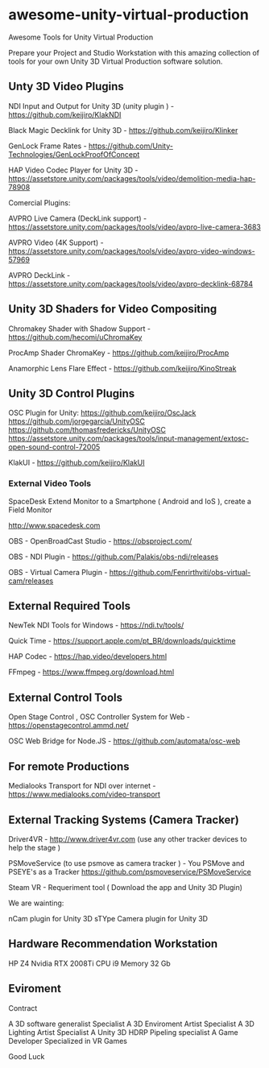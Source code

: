 # awesome-unity-virtual-production

Awesome Tools for Unity Virtual Production

Prepare your Project and Studio Workstation with this amazing collection of tools for your own Unity 3D Virtual Production software solution.

## Unty 3D Video Plugins ##

NDI Input and Output for Unity 3D (unity plugin ) - https://github.com/keijiro/KlakNDI

Black Magic Decklink for Unity 3D - https://github.com/keijiro/Klinker

GenLock Frame Rates - https://github.com/Unity-Technologies/GenLockProofOfConcept

HAP Video Codec Player for Unity 3D - https://assetstore.unity.com/packages/tools/video/demolition-media-hap-78908

Comercial Plugins:

AVPRO Live Camera (DeckLink support) - https://assetstore.unity.com/packages/tools/video/avpro-live-camera-3683

AVPRO Video (4K Support) - https://assetstore.unity.com/packages/tools/video/avpro-video-windows-57969

AVPRO DeckLink - https://assetstore.unity.com/packages/tools/video/avpro-decklink-68784

## Unity 3D Shaders for Video Compositing ##

Chromakey Shader with Shadow Support - https://github.com/hecomi/uChromaKey

ProcAmp Shader ChromaKey - https://github.com/keijiro/ProcAmp

Anamorphic Lens Flare Effect - https://github.com/keijiro/KinoStreak

## Unity 3D Control Plugins ##

OSC Plugin for Unity:
https://github.com/keijiro/OscJack
https://github.com/jorgegarcia/UnityOSC
https://github.com/thomasfredericks/UnityOSC
https://assetstore.unity.com/packages/tools/input-management/extosc-open-sound-control-72005

KlakUI - https://github.com/keijiro/KlakUI

### External Video Tools ###

SpaceDesk Extend Monitor to a Smartphone ( Android and IoS ), create a Field Monitor

http://www.spacedesk.com

OBS - OpenBroadCast Studio - https://obsproject.com/

OBS - NDI Plugin - https://github.com/Palakis/obs-ndi/releases

OBS - Virtual Camera Plugin - https://github.com/Fenrirthviti/obs-virtual-cam/releases

## External Required Tools ##

NewTek NDI Tools for Windows - https://ndi.tv/tools/

Quick Time - https://support.apple.com/pt_BR/downloads/quicktime

HAP Codec - https://hap.video/developers.html

FFmpeg - https://www.ffmpeg.org/download.html

## External Control Tools ##

Open Stage Control , OSC Controller System for Web - https://openstagecontrol.ammd.net/

OSC Web Bridge for Node.JS - https://github.com/automata/osc-web

## For remote Productions ##

Medialooks Transport for NDI over internet - https://www.medialooks.com/video-transport

## External Tracking Systems (Camera Tracker) ##

Driver4VR - http://www.driver4vr.com  (use any other tracker devices to help the stage )

PSMoveService (to use psmove as camera tracker ) - You PSMove and PSEYE's as a Tracker
https://github.com/psmoveservice/PSMoveService

Steam VR - Requeriment tool ( Download the app and Unity 3D Plugin)

We are wainting:

nCam plugin for Unity 3D
sTYpe Camera plugin for Unity 3D


## Hardware Recommendation Workstation

HP Z4
Nvidia RTX 2008Ti
CPU i9
Memory 32 Gb

## Eviroment ##

Contract

A 3D software generalist Specialist
A 3D Enviroment Artist Specialist
A 3D Lighting Artist Specialist
A Unity 3D HDRP Pipeling specialist
A Game Developer Specialized in VR Games

Good Luck
